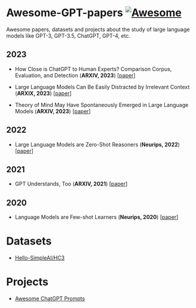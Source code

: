 # Awesome-GPT-papers [![Awesome](https://awesome.re/badge.svg)](https://awesome.re)

Awesome papers, datasets and projects about the study of large language models like GPT-3, GPT-3.5, ChatGPT, GPT-4, etc.

## 2023

* How Close is ChatGPT to Human Experts? Comparison Corpus, Evaluation, and Detection (**ARXIV, 2023**) [[paper](https://arxiv.org/pdf/2301.07597.pdf)]

* Large Language Models Can Be Easily Distracted by Irrelevant Context (**ARXIX, 2023**) [[paper](https://arxiv.org/pdf/2302.00093.pdf)]

* Theory of Mind May Have Spontaneously Emerged in Large Language Models (**ARXIV, 2023**) [[paper](https://arxiv.org/ftp/arxiv/papers/2302/2302.02083.pdf)]

## 2022

* Large Language Models are Zero-Shot Reasoners (**Neurips, 2022**) [[paper](https://arxiv.org/pdf/2205.11916.pdf)]

## 2021

* GPT Understands, Too (**ARXIV, 2021**) [[paper](https://arxiv.org/pdf/2103.10385.pdf)]

## 2020

* Language Models are Few-shot Learners (**Neurips, 2020**) [[paper](https://arxiv.org/pdf/2005.14165.pdf)]


# Datasets

* [Hello-SimpleAI/HC3](https://huggingface.co/datasets/Hello-SimpleAI/HC3)

# Projects

* [Awesome ChatGPT Prompts](https://github.com/f/awesome-chatgpt-prompts)
